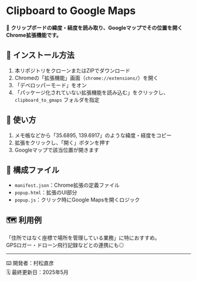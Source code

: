 # Clipboard to Google Maps

📌 **クリップボードの緯度・経度を読み取り、Googleマップでその位置を開くChrome拡張機能です。**

## 🔧 インストール方法

1. 本リポジトリをクローンまたはZIPでダウンロード
2. Chromeの「拡張機能」画面（`chrome://extensions/`）を開く
3. 「デベロッパーモード」をオン
4. 「パッケージ化されていない拡張機能を読み込む」をクリックし、`clipboard_to_gmaps` フォルダを指定

## 🚀 使い方

1. メモ帳などから「35.6895, 139.6917」のような緯度・経度をコピー
2. 拡張をクリックし、「開く」ボタンを押す
3. Googleマップで該当位置が開きます

## 📁 構成ファイル

- `manifest.json`：Chrome拡張の定義ファイル
- `popup.html`：拡張のUI部分
- `popup.js`：クリック時にGoogle Mapsを開くロジック

## 🗺 利用例

「住所ではなく座標で場所を管理している業務」に特におすすめ。  
GPSロガー・ドローン飛行記録などとの連携にも◎

---

⌨️ 開発者：村松直彦  
🗓 最終更新日：2025年5月
